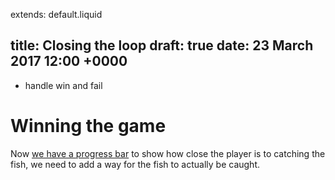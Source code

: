 extends: default.liquid

title: Closing the loop
draft: true
date: 23 March 2017 12:00 +0000
---

- handle win and fail

# Winning the game

Now [we have a progress bar](/posts/3-making-progress.html) to show how close the player is to catching the fish, we need to add a way for the fish to actually be caught.
